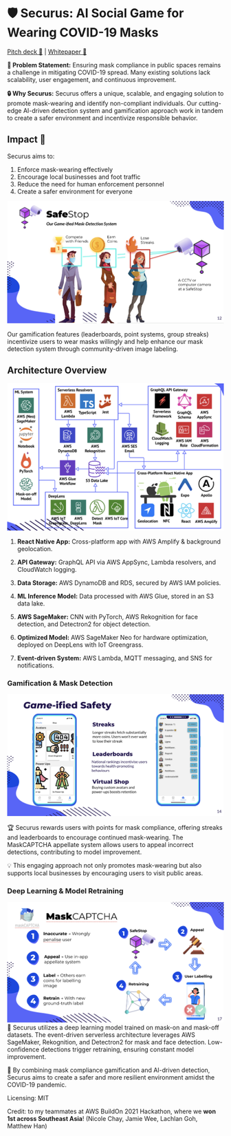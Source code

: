 # 🛡️ Securus: AI Social Game for Wearing COVID-19 Masks

[Pitch deck 🔗](https://docs.google.com/presentation/d/1MAIT52MFhbN1uX9XmmIQg3aqlcEUnv7L/edit?usp=sharing&ouid=103478900344753254228&rtpof=true&sd=true) | [Whitepaper 🔗](https://docs.google.com/document/d/1NidxNuTBACGBXKFHXwR474I43ZVp3MI-/edit?usp=sharing&ouid=103478900344753254228&rtpof=true&sd=true)

**🦠 Problem Statement:** Ensuring mask compliance in public spaces remains a challenge in mitigating COVID-19 spread. Many existing solutions lack scalability, user engagement, and continuous improvement.

**🔒 Why Securus:** Securus offers a unique, scalable, and engaging solution to promote mask-wearing and identify non-compliant individuals. Our cutting-edge AI-driven detection system and gamification approach work in tandem to create a safer environment and incentivize responsible behavior.

## Impact 💪
Securus aims to:

1. Enforce mask-wearing effectively
2. Encourage local businesses and foot traffic
3. Reduce the need for human enforcement personnel
4. Create a safer environment for everyone

![SafeStop features](./assets/safestop.png)

Our gamification features (leaderboards, point systems, group streaks) incentivize users to wear masks willingly and help enhance our mask detection system through community-driven image labeling.

## Architecture Overview

![Architecture diagram](./assets/arch.png)

1. **React Native App:** Cross-platform app with AWS Amplify & background geolocation.

2. **API Gateway:** GraphQL API via AWS AppSync, Lambda resolvers, and CloudWatch logging.

3. **Data Storage:** AWS DynamoDB and RDS, secured by AWS IAM policies.

4. **ML Inference Model:** Data processed with AWS Glue, stored in an S3 data lake.

5. **AWS SageMaker:** CNN with PyTorch, AWS Rekognition for face detection, and Detectron2 for object detection.

6. **Optimized Model:** AWS SageMaker Neo for hardware optimization, deployed on DeepLens with IoT Greengrass.

7. **Event-driven System:** AWS Lambda, MQTT messaging, and SNS for notifications.

### Gamification & Mask Detection
![Gamification](./assets/gamified.png)

🏆 Securus rewards users with points for mask compliance, offering streaks and leaderboards to encourage continued mask-wearing. The MaskCAPTCHA appellate system allows users to appeal incorrect detections, contributing to model improvement.

💡 This engaging approach not only promotes mask-wearing but also supports local businesses by encouraging users to visit public areas.

### Deep Learning & Model Retraining
![MaskCAPTCHA](./assets/maskcaptcha.png)
🧠 Securus utilizes a deep learning model trained on mask-on and mask-off datasets. The event-driven serverless architecture leverages AWS SageMaker, Rekognition, and Detectron2 for mask and face detection. Low-confidence detections trigger retraining, ensuring constant model improvement.

🚀 By combining mask compliance gamification and AI-driven detection, Securus aims to create a safer and more resilient environment amidst the COVID-19 pandemic.

Licensing: MIT

Credit: to my teammates at AWS BuildOn 2021 Hackathon, where we **won 1st across Southeast Asia**! (Nicole Chay, Jamie Wee, Lachlan Goh, Matthew Han)